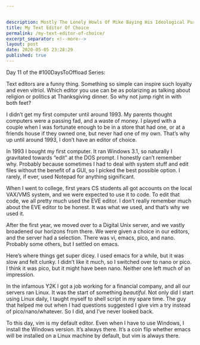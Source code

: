 ```yaml
---


description: Mostly The Lonely Howls Of Mike Baying His Ideological Purity At The Moon
title: My Text Editor Of Choice
permalink: /my-text-editor-of-choice/
excerpt_separator: <!--more-->
layout: post
date: 2020-05-05 23:28:29
published: true
---
```


Day 11 of the #100DaysToOffload Series:

Text editors are a funny thing. Something so simple can inspire such loyalty and even vitriol. Which editor you use can be as polarizing as talking about religion or politics at Thanksgiving dinner. So why not jump right in with both feet?

<!--more-->

I didn’t get my first computer until around 1993. My parents thought computers were a passing fad, and a waste of money. I played with a couple when I was fortunate enough to be in a store that had one, or at a friends house if they owned one, but never had one of my own. That’s why up until around 1993, I don’t have an editor of choice.

In 1993 I bought my first computer. It ran Windows 3.1, so naturally I gravitated towards “edit” at the DOS prompt. I honestly can’t remember why. Probably because sometimes I had to deal with system stuff and edit files without the benefit of a GUI, so I picked the best possible option. I rarely, if ever, used Notepad for anything significant. 

When I went to college, first years CS students all got accounts on the local VAX/VMS system, and we were expected to use it to code. To edit that code, we all pretty much used the EVE editor. I don’t really remember much about the EVE editor to be honest. It was what we used, and that’s why we used it.

After the first year, we moved over to a Digital Unix server, and we vastly broadened our horizons from there. We were given a choice in our editors, and the server had a selection. There was vi, emacs, pico, and nano. Probably some others, but I settled on emacs.

Here’s where things get super dicey. I used emacs for a while, but it was slow and felt clunky. I didn’t like it much, so I switched over to nano or pico. I think it was pico, but it might have been nano. Neither one left much of an impression. 

In the infamous Y2K I got a job working for a financial company, and all our servers ran Linux. It was the start of something _beautiful_. Not only did I start using Linux daily, I taught myself to shell script in my spare time. The guy that helped me out when I had questions suggested I give vim a try instead of pico/nano/whatever. So I did, and I’ve never looked back.

To this day, vim is my default editor. Even when I have to use Windows, I install the Windows version. It’s always there. It’s a coin flip whether emacs will be installed on a Linux machine by default, but vim is always there. 